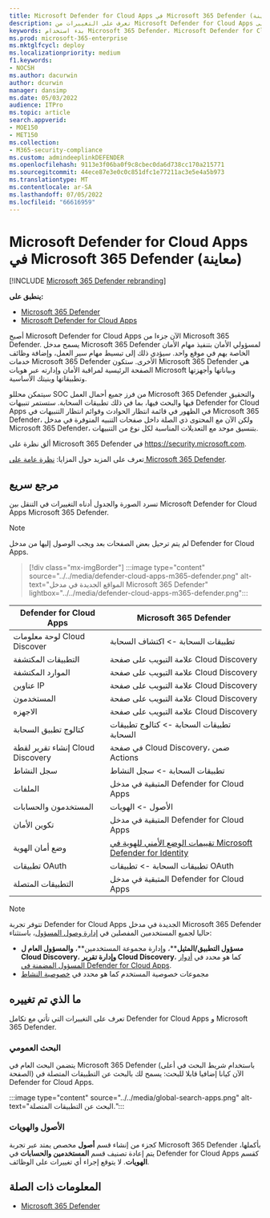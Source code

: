 ```yaml
---
title: Microsoft Defender for Cloud Apps في Microsoft 365 Defender (معاينة)
description: تعرف على التغييرات من Microsoft Defender for Cloud Apps إلى Microsoft 365 Defender
keywords: بدء استخدام Microsoft 365 Defender، Microsoft Defender for Cloud Apps
ms.prod: microsoft-365-enterprise
ms.mktglfcycl: deploy
ms.localizationpriority: medium
f1.keywords:
- NOCSH
ms.author: dacurwin
author: dcurwin
manager: dansimp
ms.date: 05/03/2022
audience: ITPro
ms.topic: article
search.appverid:
- MOE150
- MET150
ms.collection:
- M365-security-compliance
ms.custom: admindeeplinkDEFENDER
ms.openlocfilehash: 9113e3f06ba0f9c8cbec0da6d738cc170a215771
ms.sourcegitcommit: 44ece87e3e0c0c851dfc1e77211ac3e5e4a5b973
ms.translationtype: MT
ms.contentlocale: ar-SA
ms.lasthandoff: 07/05/2022
ms.locfileid: "66616959"
---
```

# <a name="microsoft-defender-for-cloud-apps-in-microsoft-365-defender-preview"></a>Microsoft Defender for Cloud Apps في Microsoft 365 Defender (معاينة)

[!INCLUDE [Microsoft 365 Defender rebranding](../includes/microsoft-defender.md)]

**ينطبق على:**

- [Microsoft 365 Defender](microsoft-365-defender.md)
- [Microsoft Defender for Cloud Apps](/defender-cloud-apps/)

أصبح Microsoft Defender for Cloud Apps الآن جزءا من Microsoft 365 Defender. يسمح مدخل Microsoft 365 Defender لمسؤولي الأمان بتنفيذ مهام الأمان الخاصة بهم في موقع واحد. سيؤدي ذلك إلى تبسيط مهام سير العمل، وإضافة وظائف خدمات Microsoft 365 Defender الأخرى. ستكون Microsoft 365 Defender هي الصفحة الرئيسية لمراقبة الأمان وإدارته عبر هويات Microsoft وبياناتها وأجهزتها وتطبيقاتها وبنيتك الأساسية.

سيتمكن محللو SOC من فرز جميع أحمال العمل Microsoft 365 Defender والتحقيق فيها والبحث فيها، بما في ذلك تطبيقات السحابة.
ستستمر تنبيهات Defender for Cloud Apps في الظهور في قائمة انتظار الحوادث وقوائم انتظار التنبيهات في Microsoft 365 Defender، ولكن الآن مع المحتوى ذي الصلة داخل صفحات التنبيه المتوفرة في مدخل Microsoft 365 Defender، بتنسيق موحد مع التعديلات المناسبة لكل نوع من التنبيهات.

ألق نظرة على Microsoft 365 Defender في <https://security.microsoft.com>.

تعرف على المزيد حول المزايا: [نظرة عامة على Microsoft 365 Defender](microsoft-365-defender.md).

## <a name="quick-reference"></a>مرجع سريع

تسرد الصورة والجدول أدناه التغييرات في التنقل بين Microsoft Defender for Cloud Apps Microsoft 365 Defender.

> [!NOTE]
> لم يتم ترحيل بعض الصفحات بعد ويجب الوصول إليها من مدخل Defender for Cloud Apps.

> [!div class="mx-imgBorder"]
> :::image type="content" source="../../media/defender-cloud-apps-m365-defender.png" alt-text="المواقع الجديدة في مدخل Microsoft 365 Defender" lightbox="../../media/defender-cloud-apps-m365-defender.png":::

| Defender for Cloud Apps | Microsoft 365 Defender |
|---------|---------|
| لوحة معلومات Cloud Discover | تطبيقات السحابة -> اكتشاف السحابة |
| التطبيقات المكتشفة | علامة التبويب على صفحة Cloud Discovery |
| الموارد المكتشفة | علامة التبويب على صفحة Cloud Discovery |
| عناوين IP | علامة التبويب على صفحة Cloud Discovery |
| المستخدمون | علامة التبويب على صفحة Cloud Discovery |
| الاجهزه | علامة التبويب على صفحة Cloud Discovery |
| كتالوج تطبيق السحابة |  تطبيقات السحابة -> كتالوج تطبيقات السحابة |
| إنشاء تقرير لقطة Cloud Discovery | في صفحة Cloud Discovery، ضمن Actions |
| سجل النشاط | تطبيقات السحابة -> سجل النشاط |
| الملفات | المتبقية في مدخل Defender for Cloud Apps |
| المستخدمون والحسابات | الأصول -> الهويات |
| تكوين الأمان | المتبقية في مدخل Defender for Cloud Apps |
| وضع أمان الهوية | [تقييمات الوضع الأمني للهوية في Microsoft Defender for Identity](/defender-for-identity/isp-overview) |
| تطبيقات OAuth | تطبيقات السحابة -> تطبيقات OAuth |
| التطبيقات المتصلة | المتبقية في مدخل Defender for Cloud Apps |

> [!NOTE]
> تتوفر تجربة Defender for Cloud Apps الجديدة في مدخل Microsoft 365 Defender حاليا لجميع المستخدمين المفصلين في [إدارة وصول المسؤول](/defender-cloud-apps/manage-admins)، باستثناء:
> * **مسؤول التطبيق/المثيل****، وإدارة مجموعة المستخدمين**، **والمسؤول العام ل Cloud Discovery**، **وإدارة تقرير Cloud Discovery**، كما هو محدد في [أدوار المسؤول المضمنة في Defender for Cloud Apps](/defender-cloud-apps/manage-admins#built-in-admin-roles-in-defender-for-cloud-apps).
> * مجموعات خصوصية المستخدم كما هو محدد في [خصوصية النشاط](/defender-cloud-apps/activity-privacy)

## <a name="whats-changed"></a>ما الذي تم تغييره

تعرف على التغييرات التي تأتي مع تكامل Defender for Cloud Apps و Microsoft 365 Defender.

### <a name="global-search"></a>البحث العمومي

يتضمن البحث العام في Microsoft 365 Defender (باستخدام شريط البحث في أعلى الصفحة) الآن كيانا إضافيا قابلا للبحث: يسمح لك بالبحث عن التطبيقات المتصلة في Defender for Cloud Apps.

:::image type="content" source="../../media/global-search-apps.png" alt-text="البحث عن التطبيقات المتصلة.":::

### <a name="assets-and-identities"></a>الأصول والهويات

كجزء من إنشاء قسم **أصول** مخصص يمتد عبر تجربة Microsoft 365 Defender بأكملها، يتم إعادة تصنيف قسم **المستخدمين والحسابات** في Defender for Cloud Apps كقسم **الهويات**. لا يتوقع إجراء أي تغييرات على الوظائف.

## <a name="related-information"></a>المعلومات ذات الصلة

- [Microsoft 365 Defender](microsoft-365-defender.md)
